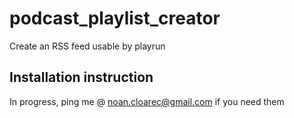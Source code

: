 # podcast_playlist_creator

Create an RSS feed usable by playrun

## Installation instruction

In progress, ping me @ noan.cloarec@gmail.com if you need them

